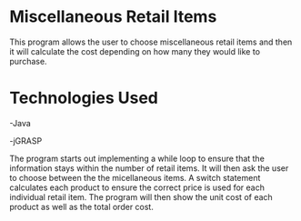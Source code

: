 # Miscellaneous Retail Items

This program allows the user to choose miscellaneous retail items and then it will calculate the cost depending on how many they would like to purchase. 

# Technologies Used

-Java

-jGRASP

The program starts out implementing a while loop to ensure that the information stays within the number of retail items. It will then ask the user to choose between the the micellaneous items. A switch statement calculates each product to ensure the correct price is used for each individual retail item. The program will then show the unit cost of each product as well as the total order cost. 








